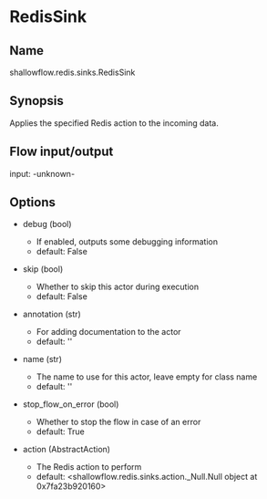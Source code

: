 # RedisSink

## Name
shallowflow.redis.sinks.RedisSink

## Synopsis
Applies the specified Redis action to the incoming data.

## Flow input/output
input: -unknown-

## Options
* debug (bool)

  * If enabled, outputs some debugging information
  * default: False

* skip (bool)

  * Whether to skip this actor during execution
  * default: False

* annotation (str)

  * For adding documentation to the actor
  * default: ''

* name (str)

  * The name to use for this actor, leave empty for class name
  * default: ''

* stop_flow_on_error (bool)

  * Whether to stop the flow in case of an error
  * default: True

* action (AbstractAction)

  * The Redis action to perform
  * default: <shallowflow.redis.sinks.action._Null.Null object at 0x7fa23b920160>

